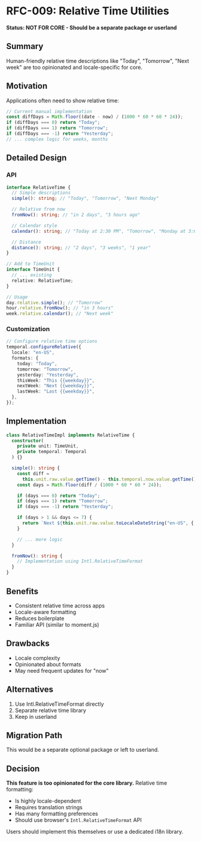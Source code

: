 # RFC-009: Relative Time Utilities

**Status: NOT FOR CORE - Should be a separate package or userland**

## Summary

Human-friendly relative time descriptions like "Today", "Tomorrow", "Next week" are too opinionated and locale-specific for core.

## Motivation

Applications often need to show relative time:

```typescript
// Current manual implementation
const diffDays = Math.floor((date - now) / (1000 * 60 * 60 * 24));
if (diffDays === 0) return "Today";
if (diffDays === 1) return "Tomorrow";
if (diffDays === -1) return "Yesterday";
// ... complex logic for weeks, months
```

## Detailed Design

### API

```typescript
interface RelativeTime {
  // Simple descriptions
  simple(): string; // "Today", "Tomorrow", "Next Monday"

  // Relative from now
  fromNow(): string; // "in 2 days", "3 hours ago"

  // Calendar style
  calendar(): string; // "Today at 2:30 PM", "Tomorrow", "Monday at 3:00 PM"

  // Distance
  distance(): string; // "2 days", "3 weeks", "1 year"
}

// Add to TimeUnit
interface TimeUnit {
  // ... existing
  relative: RelativeTime;
}

// Usage
day.relative.simple(); // "Tomorrow"
hour.relative.fromNow(); // "in 3 hours"
week.relative.calendar(); // "Next week"
```

### Customization

```typescript
// Configure relative time options
temporal.configureRelative({
  locale: "en-US",
  formats: {
    today: "Today",
    tomorrow: "Tomorrow",
    yesterday: "Yesterday",
    thisWeek: "This {{weekday}}",
    nextWeek: "Next {{weekday}}",
    lastWeek: "Last {{weekday}}",
  },
});
```

## Implementation

```typescript
class RelativeTimeImpl implements RelativeTime {
  constructor(
    private unit: TimeUnit,
    private temporal: Temporal
  ) {}

  simple(): string {
    const diff =
      this.unit.raw.value.getTime() - this.temporal.now.value.getTime();
    const days = Math.floor(diff / (1000 * 60 * 60 * 24));

    if (days === 0) return "Today";
    if (days === 1) return "Tomorrow";
    if (days === -1) return "Yesterday";

    if (days > 1 && days <= 7) {
      return `Next ${this.unit.raw.value.toLocaleDateString("en-US", { weekday: "long" })}`;
    }

    // ... more logic
  }

  fromNow(): string {
    // Implementation using Intl.RelativeTimeFormat
  }
}
```

## Benefits

- Consistent relative time across apps
- Locale-aware formatting
- Reduces boilerplate
- Familiar API (similar to moment.js)

## Drawbacks

- Locale complexity
- Opinionated about formats
- May need frequent updates for "now"

## Alternatives

1. Use Intl.RelativeTimeFormat directly
2. Separate relative time library
3. Keep in userland

## Migration Path

This would be a separate optional package or left to userland.

## Decision

**This feature is too opinionated for the core library.** Relative time formatting:

- Is highly locale-dependent
- Requires translation strings
- Has many formatting preferences
- Should use browser's `Intl.RelativeTimeFormat` API

Users should implement this themselves or use a dedicated i18n library.
